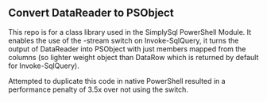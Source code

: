 ## Convert DataReader to PSObject
This repo is for a class library used in the SimplySql PowerShell Module.
It enables the use of the -stream switch on Invoke-SqlQuery,
it turns the output of DataReader into PSObject with just members
mapped from the columns (so lighter weight object than DataRow which
is returned by default for Invoke-SqlQuery).

Attempted to duplicate this code in native PowerShell resulted in a
performance penalty of 3.5x over not using the switch.